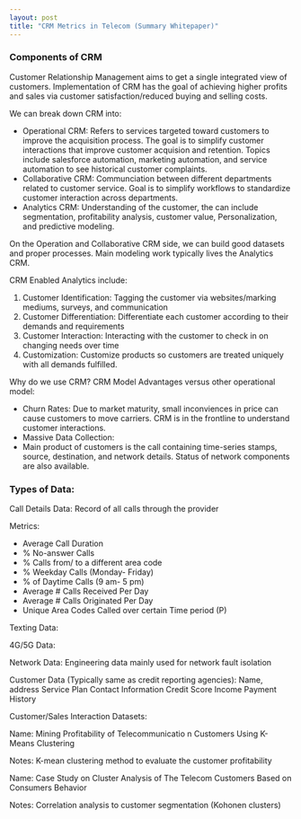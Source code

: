 ```yaml
---
layout: post
title: "CRM Metrics in Telecom (Summary Whitepaper)"
---
```


### Components of CRM

Customer Relationship Management aims to get a single integrated view of customers. Implementation of CRM has the goal of achieving higher profits and sales via customer satisfaction/reduced buying and selling costs. 

We can break down CRM into:

* Operational CRM: Refers to services targeted toward customers to improve the acquisition process. The goal is to simplify customer interactions that improve customer acquision and retention. Topics include salesforce automation, marketing automation, and service automation to see historical customer complaints.
* Collaborative CRM: Communciation between different departments related to customer service. Goal is to simplify workflows to standardize customer interaction across departments. 
* Analytics CRM: Understanding of the customer, the can include segmentation, profitability analysis, customer value, Personalization, and predictive modeling. 

On the Operation and Collaborative CRM side, we can build good datasets and proper processes. Main modeling work typically lives the Analytics CRM. 

CRM Enabled Analytics include:

1. Customer Identification: Tagging the customer via websites/marking mediums, surveys, and communication
2. Customer Differentiation: Differentiate each customer according to their demands and requirements
3. Customer Interaction: Interacting with the customer to check in on changing needs over time
4. Customization: Customize products so customers are treated uniquely with all demands fulfilled.

Why do we use CRM? 
CRM Model Advantages versus other operational model:

*  Churn Rates: Due to market maturity, small inconviences in price can cause customers to move carriers. CRM is in the frontline to understand customer interactions.
* Massive Data Collection: 
* Main product of customers is the call containing time-series stamps, source, destination, and network details. Status of network components are also available. 

### Types of Data:

Call Details Data: Record of all calls through the provider

Metrics:
 * Average Call Duration
 * % No-answer Calls
 * % Calls from/ to a different area code
 * % Weekday Calls (Monday- Friday)
 * % of Daytime Calls (9 am- 5 pm)
 * Average # Calls Received Per Day
 * Average # Calls Originated Per Day
 * Unique Area Codes Called over certain Time period (P)

Texting Data: 

4G/5G Data:

Network Data:
  Engineering data mainly used for network fault isolation
 
Customer Data (Typically same as credit reporting agencies):
  Name, address
  Service Plan
  Contact Information
  Credit Score
  Income
  Payment History
  
Customer/Sales Interaction Datasets: 
  
 
Name: Mining
Profitability of
Telecommunicatio
n Customers
Using K-Means
Clustering  

Notes: K-mean
clustering method
 to evaluate
the customer
profitability   

Name: Case Study on
Cluster Analysis
of The Telecom
Customers Based
on Consumers
Behavior

Notes: Correlation analysis to customer segmentation (Kohonen clusters)



 
  



